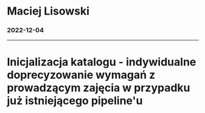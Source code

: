 # Maciej Lisowski
### 2022-12-04
---
# Inicjalizacja katalogu - indywidualne doprecyzowanie wymagań z prowadzącym zajęcia w przypadku już istniejącego pipeline'u
